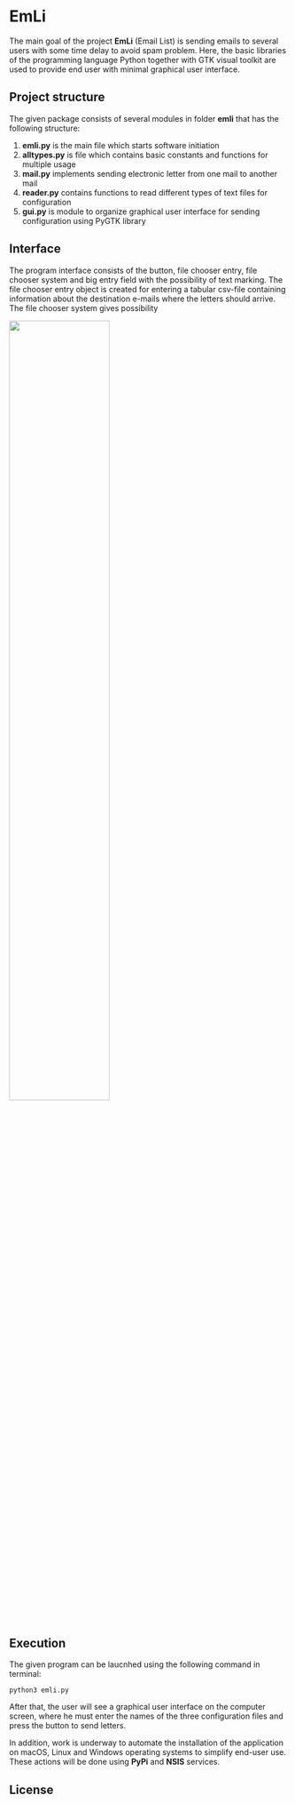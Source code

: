 # EmLi

The main goal of the project **EmLi** (Email List) is sending emails to several
users with some time delay to avoid spam problem. Here, the basic libraries
of the programming language Python together with GTK visual toolkit are used
to provide end user with minimal graphical user interface.

## Project structure

The given package consists of several modules in folder **emli** that has the following
structure:

1. **emli.py** is the main file which starts software initiation
2. **alltypes.py** is file which contains basic constants and functions for multiple usage
3. **mail.py** implements sending electronic letter from one mail to another mail
4. **reader.py** contains functions to read different types of text files for configuration
5. **gui.py** is module to organize graphical user interface for sending configuration using PyGTK library



## Interface

The program interface consists of the button, file chooser entry, file chooser system and big entry field
with the possibility of text marking. The file chooser entry object is created for entering a tabular csv-file
containing information about the destination e-mails where the letters should arrive. The file chooser system
gives possibility

<img src="https://gitlab.com/bridgearchitect/emli/-/blob/main/figure/interface.png?ref_type=heads" width="60%"/>

## Execution

The given program can be laucnhed using the following command in terminal:

```
python3 emli.py
```

After that, the user will see a graphical user interface on the computer screen,
where he must enter the names of the three configuration files and press the button
to send letters.

In addition, work is underway to automate the installation of the application on macOS,
Linux and Windows operating systems to simplify end-user use. These actions will be done
using **PyPi** and **NSIS** services.

## License
